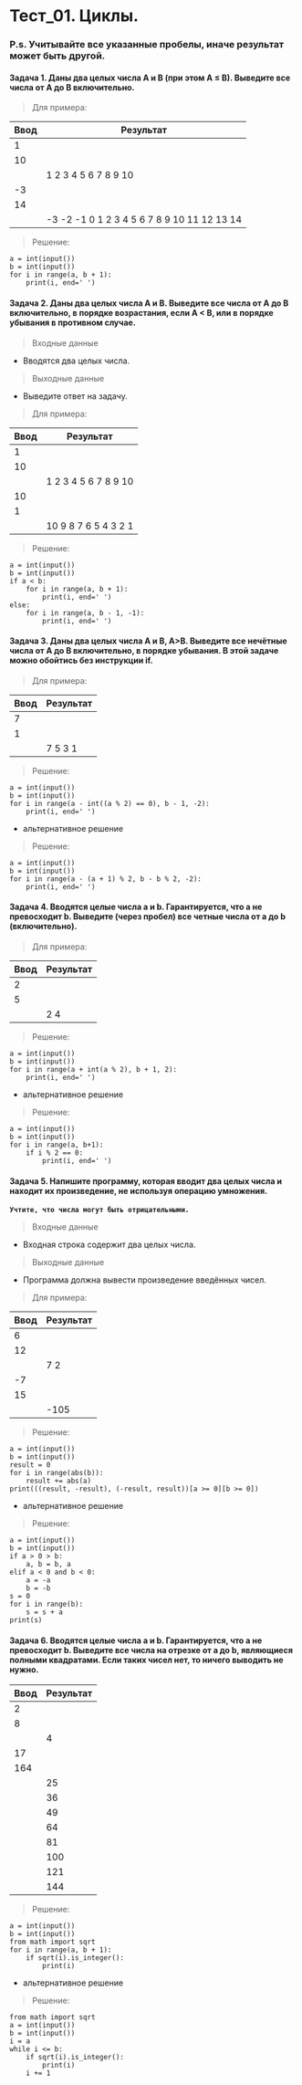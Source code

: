 # Тест_01. Циклы.
### P.s. Учитывайте все указанные пробелы, иначе результат может быть другой.

#### Задача 1. Даны два целых числа A и B (при этом A ≤ B). Выведите все числа от A до B включительно.

> Для примера:

|Ввод    |Результат
|--------|--------------------
|1       |
|10      |
|        |1 2 3 4 5 6 7 8 9 10
|-3      |
|14      |
|        |-3 -2 -1 0 1 2 3 4 5 6 7 8 9 10 11 12 13 14

> Решение:
```
a = int(input())
b = int(input())
for i in range(a, b + 1):
    print(i, end=' ')
```

#### Задача 2. Даны два целых числа A и В. Выведите все числа от A до B включительно, в порядке возрастания, если A < B, или в порядке убывания в противном случае.

> Входные данные
- Вводятся два целых числа.
> Выходные данные
- Выведите ответ на задачу.

> Для примера:

|Ввод    |Результат
|--------|--------------------
|1       |
|10      |
|        |1 2 3 4 5 6 7 8 9 10
|10      |
|1       |
|        |10 9 8 7 6 5 4 3 2 1

> Решение:
```
a = int(input())
b = int(input())
if a < b:
    for i in range(a, b + 1):
        print(i, end=' ')
else:
    for i in range(a, b - 1, -1):
        print(i, end=' ')
```

#### Задача 3. Даны два целых числа A и В, A>B. Выведите все нечётные числа от A до B включительно, в порядке убывания. В этой задаче можно обойтись без инструкции if.

> Для примера:

|Ввод    |Результат
|--------|--------------------
|7       |
|1       |
|        |7 5 3 1

> Решение:

```
a = int(input())
b = int(input())
for i in range(a - int((a % 2) == 0), b - 1, -2):
    print(i, end=' ')
```
- альтернативное решение

> Решение:

```
a = int(input())
b = int(input())
for i in range(a - (a + 1) % 2, b - b % 2, -2):
    print(i, end=' ')
```
#### Задача 4. Вводятся целые числа a и b. Гарантируется, что a не превосходит b. Выведите (через пробел) все четные числа от a до b (включительно).

> Для примера:

|Ввод    |Результат
|--------|--------------------
|2       |
|5       |
|        |2 4

> Решение:
```
a = int(input())
b = int(input())
for i in range(a + int(a % 2), b + 1, 2):
    print(i, end=' ')
```
- альтернативное решение

> Решение:

```
a = int(input())
b = int(input())
for i in range(a, b+1):
    if i % 2 == 0:
        print(i, end=' ')
```

#### Задача 5. Напишите программу, которая вводит два целых числа и находит их произведение, не используя операцию умножения.

**``Учтите, что числа могут быть отрицательными.``**

> Входные данные
- Входная строка содержит два целых числа.
> Выходные данные
- Программа должна вывести произведение введённых чисел.

> Для примера:

|Ввод    |Результат
|--------|----------
|6       |
|12      |
|        |7 2
|-7      |
|15      |
|        |-105

> Решение:

```
a = int(input())
b = int(input())
result = 0
for i in range(abs(b)):
    result += abs(a)
print(((result, -result), (-result, result))[a >= 0][b >= 0])
```
- альтернативное решение

> Решение:

```
a = int(input())
b = int(input())
if a > 0 > b:
    a, b = b, a
elif a < 0 and b < 0:
    a = -a
    b = -b
s = 0
for i in range(b):
    s = s + a
print(s)
```

#### Задача 6. Вводятся целые числа a и b. Гарантируется, что a не превосходит b. Выведите все числа на отрезке от a до b, являющиеся полными квадратами. Если таких чисел нет, то ничего выводить не нужно.

|Ввод    |Результат
|--------|----------
|2       |
|8       |
|        |4
|17      |
|164     |
|        |25
|        |36
|        |49
|        |64
|        |81
|        |100
|        |121
|        |144


> Решение:

```
a = int(input())
b = int(input())
from math import sqrt
for i in range(a, b + 1):
    if sqrt(i).is_integer():
        print(i)
```
- альтернативное решение

> Решение:

```
from math import sqrt
a = int(input())
b = int(input())
i = a
while i <= b:
    if sqrt(i).is_integer():
        print(i)
    i += 1
```




